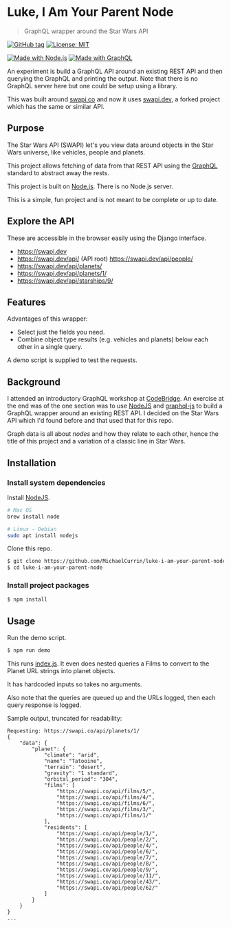 # Luke, I Am Your Parent Node
> GraphQL wrapper around the Star Wars API

[![GitHub tag](https://img.shields.io/github/tag/MichaelCurrin/luke-i-am-your-parent-node)](https://github.com/MichaelCurrin/luke-i-am-your-parent-node/tags/?include_prereleases&sort=semver)
[![License: MIT](https://img.shields.io/badge/License-MIT-blue)](#license)

[![Made with Node.js](https://img.shields.io/badge/Made_with-Node.js-blue.svg?logo=javascript)](https://nodejs.org)
[![Made with GraphQL](https://img.shields.io/badge/Made_with-GraphQL-blue.svg?logo=graphql)](https://graphql.org)

An experiment is build a GraphQL API around an existing REST API and then querying the GraphQL and printing the output. Note that there is no GraphQL server here but one could be setup using a library.

This was built around [swapi.co](https://swapi.co/) and now it uses [swapi.dev](https://swapi.dev/), a forked project which has the same or similar API.


## Purpose

The Star Wars API (SWAPI) let's you view data around objects in the Star Wars universe, like vehicles, people and planets.

This project allows fetching of data from that REST API using the [GraphQL](https://graphql.org/) standard to abstract away the rests.

This project is built on [Node.js](#installation). There is no Node.js server.

This is a simple, fun project and is not meant to be complete or up to date.


## Explore the API

These are accessible in the browser easily using the Django interface.

- https://swapi.dev
- https://swapi.dev/api/ (API root)
   https://swapi.dev/api/people/
- https://swapi.dev/api/planets/
- https://swapi.dev/api/planets/1/
- https://swapi.dev/api/starships/9/


## Features

Advantages of this wrapper:

- Select just the fields you need.
- Combine object type results (e.g. vehicles and planets) below each other in a single query.

A demo script is supplied to test the requests.


## Background

I attended an introductory GraphQL workshop at [CodeBridge](https://codebridge.org.za/). An exercise at the end was of the one section was to use [NodeJS](https://nodejs.org/en/) and [graphql-js](https://graphql.org/graphql-js/) to build a GraphQL wrapper around an existing REST API. I decided on the Star Wars API which I'd found before and that used that for this repo.

Graph data is all about _nodes_ and how they relate to each other, hence the title of this project and a variation of a classic line in Star Wars.


## Installation

### Install system dependencies

Install [NodeJS](https://nodejs.org/en/).

```bash
# Mac OS
brew install node

# Linux - Debian
sudo apt install nodejs
```

Clone this repo.

```bash
$ git clone https://github.com/MichaelCurrin/luke-i-am-your-parent-node.git
$ cd luke-i-am-your-parent-node
```

### Install project packages

```bash
$ npm install
```


## Usage

Run the demo script.

```sh
$ npm run demo
```

This runs [index.js](/src/index.js). It even does nested queries a Films to convert to the Planet URL strings into planet objects.

It has hardcoded inputs so takes no arguments.

Also note that the queries are queued up and the URLs logged, then each query response is logged.

Sample output, truncated for readability:

```
Requesting: https://swapi.co/api/planets/1/
{
    "data": {
        "planet": {
            "climate": "arid",
            "name": "Tatooine",
            "terrain": "desert",
            "gravity": "1 standard",
            "orbital_period": "304",
            "films": [
                "https://swapi.co/api/films/5/",
                "https://swapi.co/api/films/4/",
                "https://swapi.co/api/films/6/",
                "https://swapi.co/api/films/3/",
                "https://swapi.co/api/films/1/"
            ],
            "residents": [
                "https://swapi.co/api/people/1/",
                "https://swapi.co/api/people/2/",
                "https://swapi.co/api/people/4/",
                "https://swapi.co/api/people/6/",
                "https://swapi.co/api/people/7/",
                "https://swapi.co/api/people/8/",
                "https://swapi.co/api/people/9/",
                "https://swapi.co/api/people/11/",
                "https://swapi.co/api/people/43/",
                "https://swapi.co/api/people/62/"
            ]
        }
    }
}
...
```
